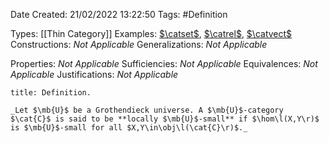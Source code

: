 <div class="topSpace"></div>

Date Created: 21/02/2022 13:22:50
Tags: #Definition

Types: [[Thin Category]]
Examples: [$\catset$](Category%20of%20Sets.md), [$\catrel$](Category%20of%20Relations.md), [$\catvect$](Category%20of%20Vector%20Spaces.md)
Constructions: _Not Applicable_
Generalizations: _Not Applicable_

Properties: _Not Applicable_
Sufficiencies: _Not Applicable_
Equivalences: _Not Applicable_
Justifications: _Not Applicable_

``` ad-Definition
title: Definition.

_Let $\mb{U}$ be a Grothendieck universe. A $\mb{U}$-category $\cat{C}$ is said to be **locally $\mb{U}$-small** if $\hom\l(X,Y\r)$ is $\mb{U}$-small for all $X,Y\in\obj\l(\cat{C}\r)$._
